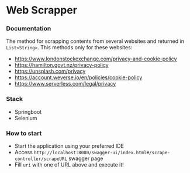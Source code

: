 # Web Scrapper

### Documentation
The method for scrapping contents from several websites and returned in ```List<String>```.
This methods only for these websites:
* https://www.londonstockexchange.com/privacy-and-cookie-policy
* https://hamilton.govt.nz/privacy-policy
* https://unsplash.com/privacy
* https://account.weverse.io/en/policies/cookie-policy
* https://www.serverless.com/legal/privacy

### Stack
* Springboot
* Selenium

### How to start
* Start the application using your preferred IDE
* Access ```http://localhost:8080/swagger-ui/index.html#/scrape-controller/scrapeURL``` swagger page
* Fill ```uri``` with one of URL above and execute it!